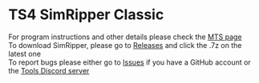 # TS4 SimRipper Classic

For program instructions and other details please check the [MTS page](https://modthesims.info/d/635720/ts4-simripper-classic-rip-sims-from-savegames-v3-14-2-0-updated-4-19-2023.html)\
To download SimRipper, please go to [Releases](https://github.com/CmarNYC-Tools/TS4SimRipper/releases) and click the .7z on the latest one\
To report bugs please either go to [Issues](https://github.com/CmarNYC-Tools/TS4SimRipper/issues) if you have a GitHub account or the [Tools Discord server](https://discord.gg/TcAxhT6ayM)
